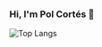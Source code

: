 ### Hi, I'm Pol Cortés 👋

![Top Langs](https://github-readme-stats.vercel.app/api/top-langs/?username=polcortes&size_weight=0.5&count_weight=0.5)

<!--
**polcortes/polcortes** is a ✨ _special_ ✨ repository because its `README.md` (this file) appears on your GitHub profile.

Here are some ideas to get you started:

- 🔭 I’m currently working on ...
- 🌱 I’m currently learning ...
- 👯 I’m looking to collaborate on ...
- 🤔 I’m looking for help with ...
- 💬 Ask me about ...
- 📫 How to reach me: ...
- 😄 Pronouns: ...
- ⚡ Fun fact: ...
-->
